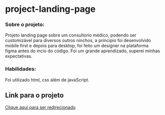 # project-landing-page
### Sobre o projeto:
Projeto landing page sobre um consultorio médico, podendo ser customizável para diversos outros ninchos, a principio foi desenvolvido mobile first e depois para desktop, foi feito um designer na plataforma figma antes do incio do código. Foi um grande aprendizado, superei minhas expectativas. 

### Habilidades:
Foi utilizado html, css além de javaScript.

## Link para o projeto
[Clique aqui para ser redirecionado](jenifergs.github.io/project-landing-page/)

